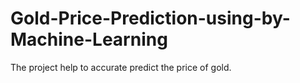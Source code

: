 # Gold-Price-Prediction-using-by-Machine-Learning
The project help to accurate predict the price of gold.
